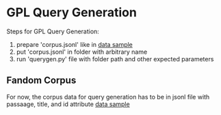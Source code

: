 # GPL Query Generation

Steps for GPL Query Generation:

1. prepare 'corpus.jsonl' like in [data sample](sample-data/corpus.jsonl)
2. put 'corpus.jsonl' in folder with arbitrary name
3. run 'querygen.py' file with folder path and other expected parameters  


## Fandom Corpus

For now, the corpus data for query generation has to be in jsonl file with passaage, title, and id attribute [data sample](sample-data/corpus.jsonl)